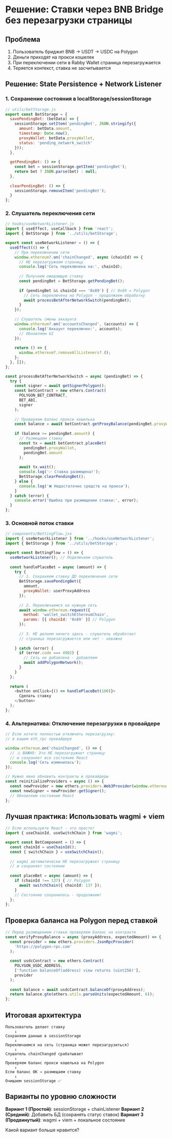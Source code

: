 # Решение: Ставки через BNB Bridge без перезагрузки страницы

## Проблема
1. Пользователь бриджит BNB → USDT → USDC на Polygon
2. Деньги приходят на прокси кошелек
3. При переключении сети в Rabby Wallet страница перезагружается
4. Теряется контекст, ставка не засчитывается

## Решение: State Persistence + Network Listener

### 1. Сохранение состояния в localStorage/sessionStorage

```javascript
// utils/betStorage.js
export const BetStorage = {
  savePendingBet: (betData) => {
    sessionStorage.setItem('pendingBet', JSON.stringify({
      amount: betData.amount,
      timestamp: Date.now(),
      proxyWallet: betData.proxyWallet,
      status: 'pending_network_switch'
    }));
  },
  
  getPendingBet: () => {
    const bet = sessionStorage.getItem('pendingBet');
    return bet ? JSON.parse(bet) : null;
  },
  
  clearPendingBet: () => {
    sessionStorage.removeItem('pendingBet');
  }
};
```

### 2. Слушатель переключения сети

```javascript
// hooks/useNetworkListener.js
import { useEffect, useCallback } from 'react';
import { BetStorage } from '../utils/betStorage';

export const useNetworkListener = () => {
  useEffect(() => {
    // При переключении сети
    window.ethereum?.on('chainChanged', async (chainId) => {
      // НЕ перезагружаем страницу
      console.log('Сеть переключена на:', chainId);
      
      // Получаем ожидающую ставку
      const pendingBet = BetStorage.getPendingBet();
      
      if (pendingBet && chainId === '0x89') { // 0x89 = Polygon
        // Сеть переключена на Polygon - продолжаем обработку
        await processBetAfterNetworkSwitch(pendingBet);
      }
    });
    
    // Слушатель смены аккаунта
    window.ethereum?.on('accountsChanged', (accounts) => {
      console.log('Аккаунт переключен:', accounts);
      // Обновляем UI
    });
    
    return () => {
      window.ethereum?.removeAllListeners?.();
    };
  }, []);
};

const processBetAfterNetworkSwitch = async (pendingBet) => {
  try {
    const signer = await getSignerPolygon();
    const betContract = new ethers.Contract(
      POLYGON_BET_CONTRACT,
      BET_ABI,
      signer
    );
    
    // Проверяем баланс прокси кошелька
    const balance = await betContract.getProxyBalance(pendingBet.proxyWallet);
    
    if (balance >= pendingBet.amount) {
      // Размещаем ставку
      const tx = await betContract.placeBet(
        pendingBet.proxyWallet,
        pendingBet.amount
      );
      
      await tx.wait();
      console.log('✅ Ставка размещена!');
      BetStorage.clearPendingBet();
    } else {
      console.log('❌ Недостаточно средств на прокси');
    }
  } catch (error) {
    console.error('Ошибка при размещении ставки:', error);
  }
};
```

### 3. Основной поток ставки

```javascript
// components/BettingFlow.jsx
import { useNetworkListener } from '../hooks/useNetworkListener';
import { BetStorage } from '../utils/betStorage';

export const BettingFlow = () => {
  useNetworkListener(); // Подключаем слушатель
  
  const handlePlaceBet = async (amount) => {
    try {
      // 1. Сохраняем ставку ДО переключения сети
      BetStorage.savePendingBet({
        amount,
        proxyWallet: userProxyAddress
      });
      
      // 2. Переключаемся на нужную сеть
      await window.ethereum.request({
        method: 'wallet_switchEthereumChain',
        params: [{ chainId: '0x89' }] // Polygon
      });
      
      // 3. НЕ делаем ничего здесь - слушатель обработает
      // страница перезагружается или нет - неважно
      
    } catch (error) {
      if (error.code === 4902) {
        // Сеть не добавлена - добавляем
        await addPolygonNetwork();
      }
    }
  };
  
  return (
    <button onClick={() => handlePlaceBet(100)}>
      Сделать ставку
    </button>
  );
};
```

### 4. Альтернатива: Отключение перезагрузки в провайдере

```javascript
// Если хотите полностью отключить перезагрузку:
// в вашем eth_rpc провайдере

window.ethereum.on('chainChanged', () => {
  // ⚠️ ВАЖНО: Это НЕ перезагружает страницу
  // и сохраняет все состояние React
  console.log('Сеть изменилась');
});

// Нужно явно обновить контракты и провайдеры
const reinitializeProviders = async () => {
  const newProvider = new ethers.providers.Web3Provider(window.ethereum);
  const newSigner = newProvider.getSigner();
  // Обновляем состояние React
};
```

## Лучшая практика: Использовать wagmi + viem

```typescript
// Если используете React - это просто!
import { useChainId, useSwitchChain } from 'wagmi';

export const BetComponent = () => {
  const chainId = useChainId();
  const { switchChain } = useSwitchChain();
  
  // wagmi автоматически НЕ перезагружает страницу
  // и сохраняет состояние
  
  const placeBet = async (amount) => {
    if (chainId !== 137) { // Polygon
      await switchChain({ chainId: 137 });
    }
    // Состояние сохранилось - продолжаем!
  };
};
```

## Проверка баланса на Polygon перед ставкой

```javascript
// Перед размещением ставки проверяем баланс на контракте
const verifyProxyBalance = async (proxyAddress, expectedAmount) => {
  const provider = new ethers.providers.JsonRpcProvider(
    'https://polygon-rpc.com'
  );
  
  const usdcContract = new ethers.Contract(
    POLYGON_USDC_ADDRESS,
    ['function balanceOf(address) view returns (uint256)'],
    provider
  );
  
  const balance = await usdcContract.balanceOf(proxyAddress);
  return balance.gte(ethers.utils.parseUnits(expectedAmount, 6));
};
```

## Итоговая архитектура

```
Пользователь делает ставку
    ↓
Сохраняем данные в sessionStorage
    ↓
Переключаемся на сеть (страница может перезагрузиться)
    ↓
Слушатель chainChanged срабатывает
    ↓
Проверяем баланс прокси кошелька на Polygon
    ↓
Если баланс OK → размещаем ставку
    ↓
Очищаем sessionStorage ✅
```

## Варианты по уровню сложности

**Вариант 1 (Простой)**: sessionStorage + chainListener
**Вариант 2 (Средний)**: Добавить БД (сохранять статус ставок)
**Вариант 3 (Продвинутый)**: wagmi + viem + локальное состояние

Какой вариант больше нравится?
